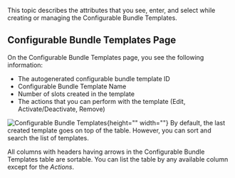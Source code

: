 This topic describes the attributes that you see, enter, and select while creating or managing the Configurable Bundle Templates.

## Configurable Bundle Templates Page
On the Configurable Bundle Templates page, you see the following information:

* The autogenerated configurable bundle template ID
* Configurable Bundle Template Name
* Number of slots created in the template
* The actions that you can perform with the template (Edit, Activate/Deactivate, Remove)

![Configurable Bundle Templates](https://spryker.s3.eu-central-1.amazonaws.com/docs/User+Guides/Back+Office+User+Guides/Products/Configurable+Bundle+Templates/configurable-bundle-templates-table.png){height="" width=""}
By default, the last created template goes on top of the table. However, you can sort and search the list of templates.

All columns with headers having arrows in the Configurable Bundle Templates table are sortable. You can list the table by any available column except for the *Actions*.